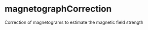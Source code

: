 magnetographCorrection
======================

Correction of magnetograms to estimate the magnetic field strength
